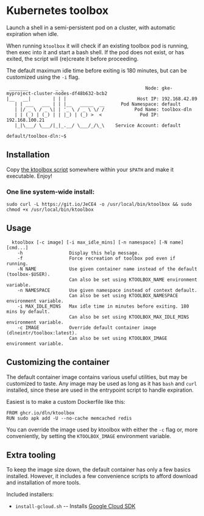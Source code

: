 # Kubernetes toolbox

Launch a shell in a semi-persistent pod on a cluster, with automatic expiration when idle.

When running `ktoolbox` it will check if an existing toolbox pod is running,
then exec into it and start a bash shell. If the pod does not exist, or has
exited, the script will (re)create it before proceeding.

The default maximum idle time before exiting is 180 minutes, but can be
customized using the `-i` flag.

```% ktoolbox
 _______          _ _                              Node: gke-myproject-cluster-nodes-df48b632-bcb2
|__   __|        | | |                          Host IP: 192.168.42.89
   | | ___   ___ | | |__   _____  __      Pod Namespace: default
   | |/ _ \ / _ \| | '_ \ / _ \ \/ /           Pod Name: toolbox-dln
   | | (_) | (_) | | |_) | (_) >  <              Pod IP: 192.168.100.21
   |_|\___/ \___/|_|_.__/ \___/_/\_\    Service Account: default

default/toolbox-dln:~$
```

## Installation

Copy [the ktoolbox script](https://raw.githubusercontent.com/dln/ktoolbox/main/ktoolbox)
somewhere within your `$PATH` and make it executable. Enjoy!

### One line system-wide install:
```
sudo curl -L https://git.io/JeCE4 -o /usr/local/bin/ktoolbox && sudo chmod +x /usr/local/bin/ktoolbox
```

## Usage

```
  ktoolbox [-c image] [-i max_idle_mins] [-n namespace] [-N name] [cmd...]
    -h                 Display this help message.
    -f                 Force recreation of toolbox pod even if running.
    -N NAME            Use given container name instead of the default (toolbox-$USER).
                       Can also be set using KTOOLBOX_NAME environment variable.
    -n NAMESPACE       Use given namespace instead of context default.
                       Can also be set using KTOOLBOX_NAMESPACE environment variable.
    -i MAX_IDLE_MINS   Max idle time in minutes before exiting. 180 mins by default.
                       Can also be set using KTOOLBOX_MAX_IDLE_MINS environment variable.
    -c IMAGE           Override default container image (dlneintr/toolbox:latest).
                       Can also be set using KTOOLBOX_IMAGE environment variable.
```

## Customizing the container
The default container image contains various useful utilities, but may be customized to taste.
Any image may be used as long as it has `bash` and `curl` installed, since
these are used in the entrypoint script to handle expiration.

Easiest is to make a custom Dockerfile like this:

```
FROM ghcr.io/dln/ktoolbox
RUN sudo apk add -U --no-cache memcached redis
```

You can override the image used by ktoolbox with either the `-c` flag or,
more conveniently, by setting the `KTOOLBOX_IMAGE` environment variable.

## Extra tooling
To keep the image size down, the default container has only a few basics installed.
However, it includes a few convenience scripts to afford download and installation
of more tools.

Included installers:

- `install-gcloud.sh` -- Installs [Google Cloud SDK](https://cloud.google.com/sdk)
